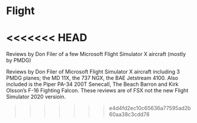 # Flight
<<<<<<< HEAD
=======
Reviews by Don Filer of a few Microsoft Flight Simulator X aircraft (mostly by PMDG)

Reviews by Don Filer of Microsoft Flight Simulator X aircraft including 3 PMDG planes; the MD 11X, the 737 NGX, the BAE Jetstream 4100. Also included is the Piper PA-34 200T SenecaII, The Beach Barron and Kirk Olsson’s F-16 Fighting Falcon. These reviews are of FSX not the new Flight Simulator 2020 versioin. 
>>>>>>> e4d4fd2ec10c65636a77595ad2b60aa38c3cdd78
